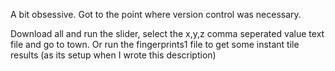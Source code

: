 A bit obsessive. Got to the point where version control was necessary. 

Download all and run the slider, select the x,y,z comma seperated value text file and go to town. Or run the fingerprints1 file to get some instant tile results (as its setup when I wrote this description) 
